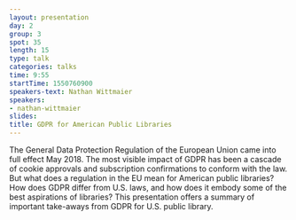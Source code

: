 ```yaml
---
layout: presentation
day: 2
group: 3
spot: 35
length: 15
type: talk
categories: talks
time: 9:55
startTime: 1550760900
speakers-text: Nathan Wittmaier
speakers:
- nathan-wittmaier
slides:
title: GDPR for American Public Libraries
---
```

The General Data Protection Regulation of the European Union came into full effect May 2018. The most visible impact of GDPR has been a cascade of cookie approvals and subscription confirmations to conform with the law. But what does a regulation in the EU mean for American public libraries? How does GDPR differ from U.S. laws, and how does it embody some of the best aspirations of libraries? This presentation offers a summary of important take-aways from GDPR for U.S. public library.
